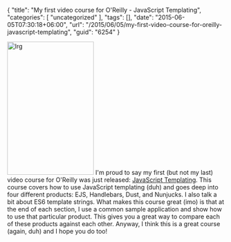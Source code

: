 {
	"title": "My first video course for O'Reilly - JavaScript Templating",
	"categories": [
		"uncategorized"
	],
	"tags": [],
	"date": "2015-06-05T07:30:18+06:00",
	"url": "/2015/06/05/my-first-video-course-for-oreilly-javascript-templating",
	"guid": "6254"
}

<a href="http://shop.oreilly.com/product/0636920034971.do"><img src="http://static.raymondcamden.com/images/wp-content/uploads/2015/06/lrg.jpg" alt="lrg" width="200" height="308" class="alignleft size-full wp-image-6255" /></a> I'm proud to say my first (but not my last) video course for O'Reilly was just released: <a href="http://shop.oreilly.com/product/0636920034971.do">JavaScript Templating</a>. This course covers how to use JavaScript templating (duh) and goes deep into four different products: EJS, Handlebars, Dust, and Nunjucks. I also talk a bit about ES6 template strings. What makes this course great (imo) is that at the end of each section, I use a common sample application and show how to use that particular product. This gives you a great way to compare each of these products against each other. Anyway, I think this is a great course (again, duh) and I hope you do too!
